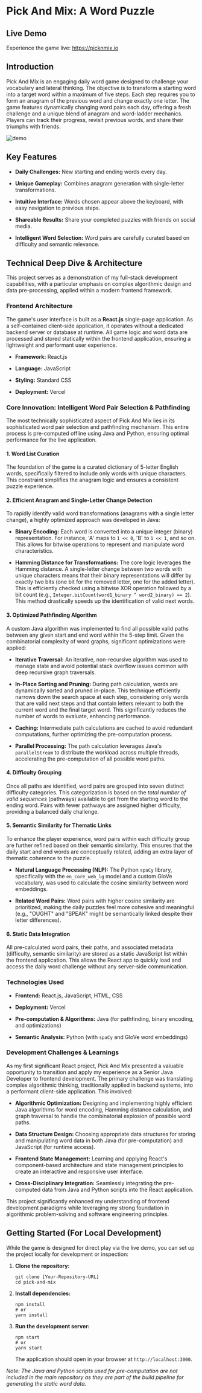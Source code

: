 # Pick And Mix: A Word Puzzle

## Live Demo

Experience the game live: <https://picknmix.io>

## Introduction

Pick And Mix is an engaging daily word game designed to challenge your vocabulary and lateral thinking. The objective is to transform a starting word into a target word within a maximum of five steps. Each step requires you to form an anagram of the previous word and change exactly one letter. The game features dynamically changing word pairs each day, offering a fresh challenge and a unique blend of anagram and word-ladder mechanics. Players can track their progress, revisit previous words, and share their triumphs with friends.

![demo](demos/wordplay.gif)

## Key Features

* **Daily Challenges:** New starting and ending words every day.

* **Unique Gameplay:** Combines anagram generation with single-letter transformations.

* **Intuitive Interface:** Words chosen appear above the keyboard, with easy navigation to previous steps.

* **Shareable Results:** Share your completed puzzles with friends on social media.

* **Intelligent Word Selection:** Word pairs are carefully curated based on difficulty and semantic relevance.

## Technical Deep Dive & Architecture

This project serves as a demonstration of my full-stack development capabilities, with a particular emphasis on complex algorithmic design and data pre-processing, applied within a modern frontend framework.

### Frontend Architecture

The game's user interface is built as a **React.js** single-page application. As a self-contained client-side application, it operates without a dedicated backend server or database at runtime. All game logic and word data are processed and stored statically within the frontend application, ensuring a lightweight and performant user experience.

* **Framework:** React.js

* **Language:** JavaScript

* **Styling:** Standard CSS

* **Deployment:** Vercel

### Core Innovation: Intelligent Word Pair Selection & Pathfinding

The most technically sophisticated aspect of Pick And Mix lies in its sophisticated word pair selection and pathfinding mechanism. This entire process is pre-computed offline using Java and Python, ensuring optimal performance for the live application.

#### 1. Word List Curation

The foundation of the game is a curated dictionary of 5-letter English words, specifically filtered to include only words with unique characters. This constraint simplifies the anagram logic and ensures a consistent puzzle experience.

#### 2. Efficient Anagram and Single-Letter Change Detection

To rapidly identify valid word transformations (anagrams with a single letter change), a highly optimized approach was developed in Java:

* **Binary Encoding:** Each word is converted into a unique integer (binary) representation. For instance, 'A' maps to `1 << 0`, 'B' to `1 << 1`, and so on. This allows for bitwise operations to represent and manipulate word characteristics.

* **Hamming Distance for Transformations:** The core logic leverages the Hamming distance. A single-letter change between two words with unique characters means that their binary representations will differ by exactly two bits (one bit for the removed letter, one for the added letter). This is efficiently checked using a bitwise XOR operation followed by a bit count (e.g., `Integer.bitCount(word1_binary ^ word2_binary) == 2`). This method drastically speeds up the identification of valid next words.

#### 3. Optimized Pathfinding Algorithm

A custom Java algorithm was implemented to find all possible valid paths between any given start and end word within the 5-step limit. Given the combinatorial complexity of word graphs, significant optimizations were applied:

* **Iterative Traversal:** An iterative, non-recursive algorithm was used to manage state and avoid potential stack overflow issues common with deep recursive graph traversals.

* **In-Place Sorting and Pruning:** During path calculation, words are dynamically sorted and pruned in-place. This technique efficiently narrows down the search space at each step, considering only words that are valid next steps and that contain letters relevant to both the current word and the final target word. This significantly reduces the number of words to evaluate, enhancing performance.

* **Caching:** Intermediate path calculations are cached to avoid redundant computations, further optimizing the pre-computation process.

* **Parallel Processing:** The path calculation leverages Java's `parallelStream` to distribute the workload across multiple threads, accelerating the pre-computation of all possible word paths.

#### 4. Difficulty Grouping

Once all paths are identified, word pairs are grouped into seven distinct difficulty categories. This categorization is based on the *total number of valid sequences* (pathways) available to get from the starting word to the ending word. Pairs with fewer pathways are assigned higher difficulty, providing a balanced daily challenge.

#### 5. Semantic Similarity for Thematic Links

To enhance the player experience, word pairs within each difficulty group are further refined based on their semantic similarity. This ensures that the daily start and end words are conceptually related, adding an extra layer of thematic coherence to the puzzle.

* **Natural Language Processing (NLP):** The Python `spaCy` library, specifically with the `en_core_web_lg` model and a custom GloVe vocabulary, was used to calculate the cosine similarity between word embeddings.

* **Related Word Pairs:** Word pairs with higher cosine similarity are prioritized, making the daily puzzles feel more cohesive and meaningful (e.g., "OUGHT" and "SPEAK" might be semantically linked despite their letter differences).

#### 6. Static Data Integration

All pre-calculated word pairs, their paths, and associated metadata (difficulty, semantic similarity) are stored as a static JavaScript list within the frontend application. This allows the React app to quickly load and access the daily word challenge without any server-side communication.

### Technologies Used

* **Frontend:** React.js, JavaScript, HTML, CSS

* **Deployment:** Vercel

* **Pre-computation & Algorithms:** Java (for pathfinding, binary encoding, and optimizations)

* **Semantic Analysis:** Python (with `spaCy` and GloVe word embeddings)

### Development Challenges & Learnings

As my first significant React project, Pick And Mix presented a valuable opportunity to transition and apply my experience as a Senior Java Developer to frontend development. The primary challenge was translating complex algorithmic thinking, traditionally applied in backend systems, into a performant client-side application. This involved:

* **Algorithmic Optimization:** Designing and implementing highly efficient Java algorithms for word encoding, Hamming distance calculation, and graph traversal to handle the combinatorial explosion of possible word paths.

* **Data Structure Design:** Choosing appropriate data structures for storing and manipulating word data in both Java (for pre-computation) and JavaScript (for runtime access).

* **Frontend State Management:** Learning and applying React's component-based architecture and state management principles to create an interactive and responsive user interface.

* **Cross-Disciplinary Integration:** Seamlessly integrating the pre-computed data from Java and Python scripts into the React application.

This project significantly enhanced my understanding of frontend development paradigms while leveraging my strong foundation in algorithmic problem-solving and software engineering principles.

## Getting Started (For Local Development)

While the game is designed for direct play via the live demo, you can set up the project locally for development or inspection:

1.  **Clone the repository:**

    ```
    git clone [Your-Repository-URL]
    cd pick-and-mix
    ```

2.  **Install dependencies:**

    ```
    npm install
    # or
    yarn install
    ```

3.  **Run the development server:**

    ```
    npm start
    # or
    yarn start
    ```

    The application should open in your browser at `http://localhost:3000`.

*Note: The Java and Python scripts used for pre-computation are not included in the main repository as they are part of the build pipeline for generating the static word data.*
